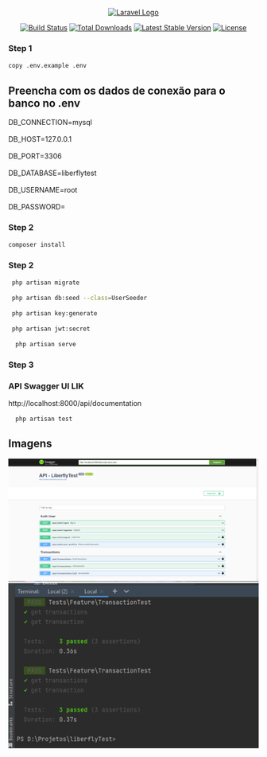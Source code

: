 <p align="center"><a href="https://laravel.com" target="_blank"><img src="https://raw.githubusercontent.com/laravel/art/master/logo-lockup/5%20SVG/2%20CMYK/1%20Full%20Color/laravel-logolockup-cmyk-red.svg" width="400" alt="Laravel Logo"></a></p>

<p align="center">
<a href="https://github.com/laravel/framework/actions"><img src="https://github.com/laravel/framework/workflows/tests/badge.svg" alt="Build Status"></a>
<a href="https://packagist.org/packages/laravel/framework"><img src="https://img.shields.io/packagist/dt/laravel/framework" alt="Total Downloads"></a>
<a href="https://packagist.org/packages/laravel/framework"><img src="https://img.shields.io/packagist/v/laravel/framework" alt="Latest Stable Version"></a>
<a href="https://packagist.org/packages/laravel/framework"><img src="https://img.shields.io/packagist/l/laravel/framework" alt="License"></a>
</p>

### Step 1

```bash
copy .env.example .env
```
<h2>Preencha com os dados de conexão para o banco no .env</h2>

DB_CONNECTION=mysql </br>  
DB_HOST=127.0.0.1 </br>    
DB_PORT=3306 </br>  
DB_DATABASE=liberflytest </br>  
DB_USERNAME=root </br>  
DB_PASSWORD= </br>  

### Step 2

```bash
composer install
```

### Step 2

```bash
 php artisan migrate 
```
```bash
 php artisan db:seed --class=UserSeeder
```

```bash
 php artisan key:generate
```

```bash
 php artisan jwt:secret
```

```bash
  php artisan serve
```

### Step 3

<h3>API Swagger UI LIK</h3>
http://localhost:8000/api/documentation

```bash
  php artisan test  
```
## Imagens
![Screenshot_1](/public/swagger.png "Screenshot_1")
![Screenshot_3](/public/test.png "Screenshot_2")

